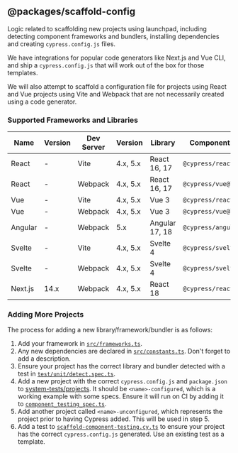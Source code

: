 ## @packages/scaffold-config

Logic related to scaffolding new projects using launchpad, including detecting component frameworks and bundlers, installing dependencies and creating `cypress.config.js` files. 

We have integrations for popular code generators like Next.js and Vue CLI, and ship a `cypress.config.js` that will work out of the box for those templates.

We will also attempt to scaffold a configuration file for projects using React and Vue projects using Vite and Webpack that are not necessarily created using a code generator.

### Supported Frameworks and Libraries

| Name             | Version    | Dev Server | Version  | Library        | Component Adaptor          | Example Project                                                     |
| ---------------- | -------    | ---------- | -------- | -------------- | -------------------------- | ------------------------------------------------------------------- |
| React            | -          | Vite       | 4.x, 5.x | React 16, 17   | `@cypress/react@latest`    | [Link](../../system-tests/projects/react-vite-ts-configured)        |
| React            | -          | Webpack    | 4.x, 5.x | React 16, 17   | `@cypress/vue@latest`      | [Link](../../system-tests/projects/react18)                         |
| Vue              | -          | Vite       | 4.x, 5.x | Vue 3          | `@cypress/react@latest`    | [Link](../../system-tests/projects/vue3-vite-ts-configured)         |
| Vue              | -          | Webpack    | 4.x, 5.x | Vue 3          | `@cypress/vue@latest`      | [Link](../../system-tests/projects/vue3-webpack-ts-configured)      |
| Angular          | -          | Webpack    | 5.x      | Angular 17, 18 | `@cypress/angular@latest`  | [Link](../../system-tests/projects/angular-cli-configured)          |
| Svelte           | -          | Vite       | 4.x, 5.x | Svelte 4       | `@cypress/svelte@latest`   | [Link](../../system-tests/projects/svelte-vite-configured)          |
| Svelte           | -          | Webpack    | 4.x, 5.x | Svelte 4       | `@cypress/svelte@latest`   | [Link](../../system-tests/projects/svelte-webpack-configured)       |
| Next.js          | 14.x       | Webpack    | 4.x, 5.x | React 18       | `@cypress/react@latest`    | [Link](../../system-tests/projects/nextjs-configured)               |

### Adding More Projects

The process for adding a new library/framework/bundler is as follows:

1. Add your framework in [`src/frameworks.ts`](./src/frameworks.ts).
2. Any new dependencies are declared in [`src/constants.ts`](./src/constants.ts). Don't forget to add a description.
3. Ensure your project has the correct library and bundler detected with a test in [`test/unit/detect.spec.ts`](./test/unit/detect.spec.ts).
3. Add a new project with the correct `cypress.config.js` and `package.json` to [system-tests/projects](../../system-tests/projects). It should be `<name>-configured`, which is a working example with some specs. Ensure it will run on CI by adding it to [`component_testing_spec.ts`](../../system-tests/test/component_testing_spec.ts).
4. Add another project called `<name>-unconfigured`, which represents the project prior to having Cypress added. This will be used in step 5.
5. Add a test to [`scaffold-component-testing.cy.ts`](../launchpad/cypress/e2e/scaffold-component-testing.cy.ts) to ensure your project has the correct `cypress.config.js` generated. Use an existing test as a template.
